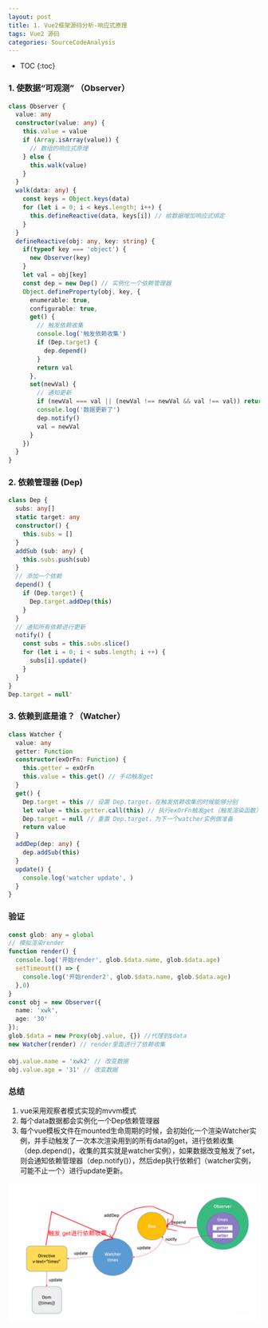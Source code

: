 ```yaml
---
layout: post
title: 1. Vue2框架源码分析-响应式原理
tags: Vue2 源码
categories: SourceCodeAnalysis
---
```


* TOC 
{:toc}

### 1. 使数据“可观测” （Observer）

```ts
class Observer {
  value: any
  constructor(value: any) {
    this.value = value
    if (Array.isArray(value)) {
      // 数组的响应式原理
    } else {
      this.walk(value)
    }
  }
  walk(data: any) {
    const keys = Object.keys(data)
    for (let i = 0; i < keys.length; i++) {
      this.defineReactive(data, keys[i]) // 给数据增加响应式绑定
    }
  }
  defineReactive(obj: any, key: string) {
    if(typeof key === 'object') {
      new Observer(key)
    }
    let val = obj[key]
    const dep = new Dep() // 实例化一个依赖管理器
    Object.defineProperty(obj, key, {
      enumerable: true,
      configurable: true,
      get() {
        // 触发依赖收集
        console.log('触发依赖收集')
        if (Dep.target) {
          dep.depend()
        }
        return val
      },
      set(newVal) {
        // 通知更新
        if (newVal === val || (newVal !== newVal && val !== val)) return
        console.log('数据更新了')
        dep.notify()
        val = newVal
      }
    })
  }
}
```

### 2. 依赖管理器 (Dep)

```ts
class Dep {
  subs: any[]
  static target: any
  constructor() {
    this.subs = []
  }
  addSub (sub: any) {
    this.subs.push(sub)
  }
  // 添加一个依赖
  depend() {
    if (Dep.target) {
      Dep.target.addDep(this)
    }
  }
  // 通知所有依赖进行更新
  notify() {
    const subs = this.subs.slice()
    for (let i = 0; i < subs.length; i ++) {
      subs[i].update()
    }
  }
}
Dep.target = null'
```

### 3. 依赖到底是谁？（Watcher）
```ts
class Watcher {
  value: any
  getter: Function
  constructor(exOrFn: Function) {
    this.getter = exOrFn
    this.value = this.get() // 手动触发get
  }
  get() {
    Dep.target = this // 设置 Dep.target，在触发依赖收集的时候能够分别
    let value = this.getter.call(this) // 执行exOrFn触发get（触发渲染函数）
    Dep.target = null // 重置 Dep.target，为下一个watcher实例做准备
    return value
  }
  addDep(dep: any) {
    dep.addSub(this)
  }
  update() {
    console.log('watcher update', )
  }
}
```


### 验证
```ts
const glob: any = global
// 模拟渲染render
function render() {
  console.log('开始render', glob.$data.name, glob.$data.age)
  setTimeout(() => {
    console.log('开始render2', glob.$data.name, glob.$data.age)
  },0)
}
const obj = new Observer({
  name: 'xwk',
  age: '30'
});
glob.$data = new Proxy(obj.value, {}) //代理到$data
new Watcher(render) // render里面进行了依赖收集

obj.value.name = 'xwk2' // 改变数据
obj.value.age = '31' // 改变数据
```
### 总结

1.  vue采用观察者模式实现的mvvm模式
2.  每个data数据都会实例化一个Dep依赖管理器
3.  每个vue模板文件在mounted生命周期的时候，会初始化一个渲染Watcher实例，并手动触发了一次本次渲染用到的所有data的get，进行依赖收集（dep.depend()，收集的其实就是watcher实例），如果数据改变触发了set，则会通知依赖管理器（dep.notify()），然后dep执行依赖们（watcher实例，可能不止一个）进行update更新。

![image.png](/static/img/vue2/demo1.png)

